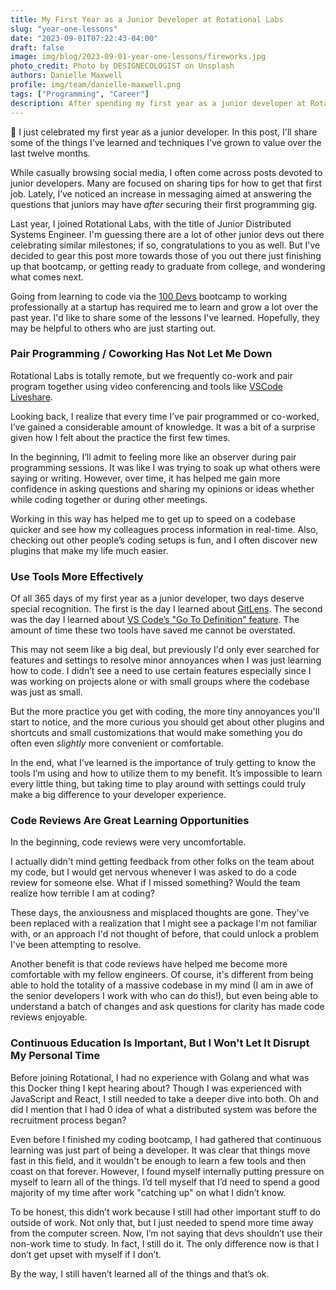 ```yaml
---
title: My First Year as a Junior Developer at Rotational Labs
slug: "year-one-lessons"
date: "2023-09-01T07:22:43-04:00"
draft: false
image: img/blog/2023-09-01-year-one-lessons/fireworks.jpg
photo_credit: Photo by DESIGNECOLOGIST on Unsplash
authors: Danielle Maxwell
profile: img/team/danielle-maxwell.png
tags: ["Programming", "Career"]
description: After spending my first year as a junior developer at Rotational Labs, it's time to reflect on some lessons learned along the way.
---
```


🎉 I just celebrated my first year as a junior developer. In this post, I'll share some of the things I've learned and techniques I've grown to value over the last twelve months.

<!--more-->

While casually browsing social media, I often come across posts devoted to junior developers. Many are focused on sharing tips for how to get that first job. Lately, I’ve noticed an increase in messaging aimed at answering the questions that juniors may have *after* securing their first programming gig.

Last year, I joined Rotational Labs, with the title of Junior Distributed Systems Engineer. I'm guessing there are a lot of other junior devs out there celebrating similar milestones; if so, congratulations to you as well. But I've decided to gear this post more towards those of you out there just finishing up that bootcamp, or getting ready to graduate from college, and wondering what comes next.

Going from learning to code via the [100 Devs](https://www.linkedin.com/company/100devs/) bootcamp to working professionally at a startup has required me to learn and grow a lot over the past year. I'd like to share some of the lessons I've learned. Hopefully, they may be helpful to others who are just starting out.

### Pair Programming / Coworking Has Not Let Me Down

Rotational Labs is totally remote, but we frequently co-work and pair program together using video conferencing and tools like [VSCode Liveshare](https://code.visualstudio.com/learn/collaboration/live-share).

Looking back, I realize that every time I’ve pair programmed or co-worked, I’ve gained a considerable amount of knowledge. It was a bit of a surprise given how I felt about the practice the first few times.

In the beginning, I’ll admit to feeling more like an observer during pair programming sessions. It was like I was trying to soak up what others were saying or writing. However, over time, it has helped me gain more confidence in asking questions and sharing my opinions or ideas whether while coding together or during other meetings.

Working in this way has helped me to get up to speed on a codebase quicker and see how my colleagues process information in real-time. Also, checking out other people’s coding setups is fun, and I often discover new plugins that make my life much easier.

### Use Tools More Effectively

Of all 365 days of my first year as a junior developer, two days deserve special recognition. The first is the day I learned about [GitLens](https://marketplace.visualstudio.com/items?itemName=eamodio.gitlens). The second was the day I learned about [VS Code’s "Go To Definition" feature](https://code.visualstudio.com/docs/editor/editingevolved#_go-to-definition). The amount of time these two tools have saved me cannot be overstated.

This may not seem like a big deal, but previously I'd only ever searched for features and settings to resolve minor annoyances when I was just learning how to code. I didn’t see a need to use certain features especially since I was working on projects alone or with small groups where the codebase was just as small.

But the more practice you get with coding, the more tiny annoyances you'll start to notice, and the more curious you should get about other plugins and shortcuts and small customizations that would make something you do often even *slightly* more convenient or comfortable.

In the end, what I’ve learned is the importance of truly getting to know the tools I’m using and how to utilize them to my benefit. It’s impossible to learn every little thing, but taking time to play around with settings could truly make a big difference to your developer experience.

### Code Reviews Are Great Learning Opportunities

In the beginning, code reviews were very uncomfortable.

I actually didn't mind getting feedback from other folks on the team about my code, but I would get nervous whenever I was asked to do a code review for someone else. What if I missed something? Would the team realize how terrible I am at coding?

These days, the anxiousness and misplaced thoughts are gone. They've been replaced with a realization that I might see a package I'm not familiar with, or an approach I'd not thought of before, that could unlock a problem I've been attempting to resolve.

Another benefit is that code reviews have helped me become more comfortable with my fellow engineers. Of course, it's different from being able to hold the totality of a massive codebase in my mind (I am in awe of the senior developers I work with who can do this!), but even being able to understand a batch of changes and ask questions for clarity has made code reviews enjoyable.

### Continuous Education Is Important, But I Won't Let It Disrupt My Personal Time

Before joining Rotational, I had no experience with Golang and what was this Docker thing I kept hearing about? Though I was experienced with JavaScript and React, I still needed to take a deeper dive into both. Oh and did I mention that I had 0 idea of what a distributed system was before the recruitment process began?

Even before I finished my coding bootcamp, I had gathered that continuous learning was just part of being a developer. It was clear that things move fast in this field, and it wouldn't be enough to learn a few tools and then coast on that forever. However, I found myself internally putting pressure on myself to learn all of the things. I’d tell myself that I’d need to spend a good majority of my time after work "catching up" on what I didn’t know.

To be honest, this didn’t work because I still had other important stuff to do outside of work. Not only that, but I just needed to spend more time away from the computer screen. Now, I’m not saying that devs shouldn’t use their non-work time to study. In fact, I still do it. The only difference now is that I don’t get upset with myself if I don’t.

By the way, I still haven’t learned all of the things and that’s ok.



